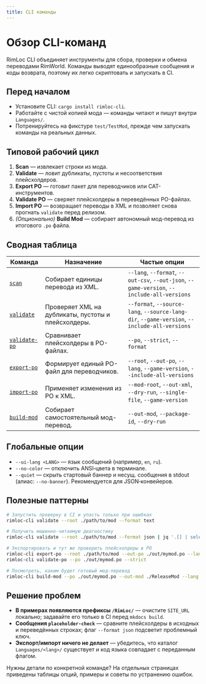 ```yaml
---
title: CLI команды
---
```


# Обзор CLI-команд

RimLoc CLI объединяет инструменты для сбора, проверки и обмена переводами RimWorld. Команды выводят единообразные сообщения и коды возврата, поэтому их легко скриптовать и запускать в CI.

## Перед началом

- Установите CLI: `cargo install rimloc-cli`.
- Работайте с чистой копией мода — команды читают и пишут внутри `Languages/`.
- Потренируйтесь на фикстуре `test/TestMod`, прежде чем запускать команды на реальных данных.

## Типовой рабочий цикл

1. **Scan** — извлекает строки из мода.
2. **Validate** — ловит дубликаты, пустоты и несоответствия плейсхолдеров.
3. **Export PO** — готовит пакет для переводчиков или CAT-инструментов.
4. **Validate PO** — сверяет плейсхолдеры в переведённых PO-файлах.
5. **Import PO** — возвращает переводы в XML и позволяет снова прогнать `validate` перед релизом.
6. *(Опционально)* **Build Mod** — собирает автономный мод-перевод из итогового `.po` файла.

## Сводная таблица

| Команда | Назначение | Частые опции |
|---------|------------|--------------|
| [`scan`](scan.md) | Собирает единицы перевода из XML. | `--lang`, `--format`, `--out-csv`, `--out-json`, `--game-version`, `--include-all-versions` |
| [`validate`](validate.md) | Проверяет XML на дубликаты, пустоты и плейсхолдеры. | `--format`, `--source-lang`, `--source-lang-dir`, `--game-version`, `--include-all-versions` |
| [`validate-po`](validate_po.md) | Сравнивает плейсхолдеры в PO-файлах. | `--po`, `--strict`, `--format` |
| [`export-po`](export_import.md#export-po) | Формирует единый PO-файл для переводчиков. | `--root`, `--out-po`, `--lang`, `--game-version`, `--include-all-versions` |
| [`import-po`](export_import.md#import-po) | Применяет изменения из PO к XML. | `--mod-root`, `--out-xml`, `--dry-run`, `--single-file`, `--game-version` |
| [`build-mod`](build_mod.md) | Собирает самостоятельный мод-перевод. | `--out-mod`, `--package-id`, `--dry-run` |

## Глобальные опции

- `--ui-lang <LANG>` — язык сообщений (например, `en`, `ru`).
- `--no-color` — отключить ANSI‑цвета в терминале.
- `--quiet` — скрыть стартовый баннер и несущ. сообщения в stdout (алиас: `--no-banner`). Рекомендуется для JSON‑конвейеров.

## Полезные паттерны

```bash
# Запустить проверку в CI и упасть только при ошибках
rimloc-cli validate --root ./path/to/mod --format text

# Получить машинно-читаемую диагностику
rimloc-cli validate --root ./path/to/mod --format json | jq '.[] | select(.level=="error")'

# Экспортировать и тут же проверить плейсхолдеры в PO
rimloc-cli export-po --root ./path/to/mod --out-po ./out/mymod.po --lang ru
rimloc-cli validate-po --po ./out/mymod.po --strict

# Посмотреть, каким будет готовый мод-перевод
rimloc-cli build-mod --po ./out/mymod.po --out-mod ./ReleaseMod --lang ru --dry-run
```

## Решение проблем

- **В примерах появляются префиксы `/RimLoc/`** — очистите `SITE_URL` локально; задавайте его только в CI перед `mkdocs build`.
- **Сообщения `placeholder-check`** — сравните плейсхолдеры в исходных и переведённых строках; флаг `--format json` подсветит проблемный ключ.
- **Экспорт/импорт ничего не делает** — убедитесь, что каталог `Languages/<lang>/` существует и код языка совпадает с переданным флагом.

Нужны детали по конкретной команде? На отдельных страницах приведены таблицы опций, примеры и советы по устранению ошибок.
